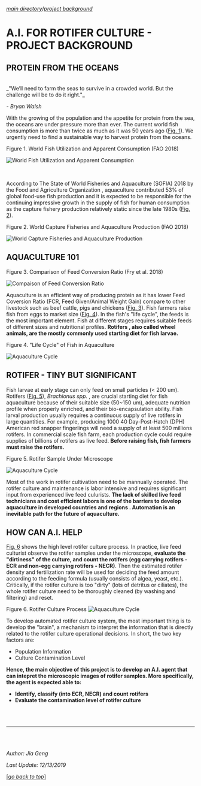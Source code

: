 [_main directory_](index.md)/[_project background_](#top)

# A.I. FOR ROTIFER CULTURE - PROJECT BACKGROUND

<a name="top"></a> 

## PROTEIN FROM THE OCEANS

<br />
_"We’ll need to farm the seas to survive in a crowded world. But the challenge will be to do it right."_ 

_- Bryan Walsh_

With the growing of the population and the appetite for protein from the sea, the oceans are under pressure more than
ever. The current world fish consumption is more than twice as much as it was 50 years ago ([Fig. 1](#fig1)). We
urgently need to find a sustainable way to harvest protein from the oceans.

<a name='fig1'> Figure 1. World Fish Utilization and Apparent Consumption (FAO 2018)

![World Fish Utilization and Apparent Consumption](images/sofia-consumption.png) 

<br />

According to The State of World Fisheries and Aquaculture (SOFIA) 2018 by the Food and Agriculture Organization
, aquaculture contributed 53% of global food-use fish production and it is expected to be responsible for the
continuing impressive growth in the supply of fish for human consumption as the capture fishery production
relatively static since the late 1980s ([Fig. 2](#fig2)). 


<a name='fig2'> Figure 2. World Capture Fisheries and Aquaculture Production (FAO 2018)

![World Capture Fisheries and Aquaculture Production ](images/sofia-production.png) 


## AQUACULTURE 101

<a name='fig3'> Figure 3. Comparison of Feed Conversion Ratio (Fry et al. 2018)

![Compaison of Feed Conversion Ratio](images/fcr.png)

Aquaculture is an efficient way of producing protein as it has lower Feed Coversion Ratio (FCR, Feed Given/Animal
Weight Gain) compare to other livestock such as beef cattle, pigs and chickens ([Fig. 3](#fig3)). Fish farmers raise
fish from eggs to market size ([Fig. 4](#fig4)). In the fish's "life cycle", the feeds is the most important
element. Fish at different stages requires suitable feeds of different sizes and nutritional profiles. __Rotifers
, also called wheel animals, are the mostly commonly used starting diet for fish larvae.__


<a name='fig4'> Figure 4. "Life Cycle" of Fish in Aquaculture

![Aquaculture Cycle](images/aqua_cycle.png) 


## ROTIFER - TINY BUT SIGNIFICANT 

Fish larvae at early stage can only feed on small particles (< 200 um). Rotifers ([Fig. 5](#fig5)), _Brachionus spp._
, are crucial starting diet for fish aquaculture because of their suitable size (50~150 um), adequate nutrition
profile when properly enriched, and their bio-encapsulation ability. 
Fish larval production usually requires a continuous supply of live rotifers in large quantities. 
For example, producing 1000 40 Day-Post-Hatch (DPH) American red snapper fingerlings will need a supply of at least
500 millions rotifers. In commercial scale fish farm, each production cycle could require supplies of billions of
 rotifers as live feed. __Before raising fish, fish farmers must raise the rotifers.__ 

<a name='fig5'> Figure 5. Rotifer Sample Under Microscope

![Aquaculture Cycle](images/roti.png) 

Most of the work in rotifer cultivation need to be mannually operated. The rotifer culture and maintenance is labor
intensive and requires significant input from experienced live feed culurists. __The lack of skilled live feed
technicians and cost efficient labors is one of the barriers to develop aquaculture in developed countries and regions
. Automation is an inevitable path for the future of aquaculture.__ 


## HOW CAN A.I. HELP

[Fig. 6](#fig6) shows the high level rotifer culture process. 
In practice, live feed culturist observe the rotifer samples under the microscope, __evaluate the "dirtiness" of the
culture, and count the rotifers (egg carrying rotifers - ECR and non-egg carrying rotifers - NECR)__. 
Then the estimated rotifer density and fertilization rate will be used for deciding the feed amount according to the
feeding formula (usually consists of algea, yeast, etc.). 
Critically, if the rotifer culture is too "dirty" (lots of detritus or ciliates), the whole rotifer culture need to be
thoroughly cleaned (by washing and filtering) and reset.
 

Figure 6. Rotifer Culture Process
![Aquaculture Cycle](images/roticulture.png) 


To develop automated rotifer culture system, the most important thing is to develop the "brain", a mechanism to
interpret the information that is directly related to the rotifer culture operational decisions. 
In short, the two key factors are:
- Population Information 
- Culture Contamination Level

__Hence, the main objective of this project is to develop an A.I. agent that can intepret the microscopic images of
 rotifer samples. More specifically, the agent is expected able to:__
 - __Identify, classify (into ECR, NECR) and count rotifers__
 - __Evaluate the contamination level of rotifer culture__
 
 <br />
 <br />

 
 --------------------------------------------
 
 <br />
 <br />
 
 _Author: Jia Geng_
 
 _Last Update: 12/13/2019_
 
 [[_go back to top_]](#top)